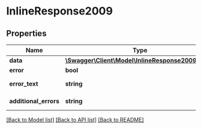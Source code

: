 # InlineResponse2009

## Properties
Name | Type | Description | Notes
------------ | ------------- | ------------- | -------------
**data** | [**\Swagger\Client\Model\InlineResponse2009Data[]**](InlineResponse2009Data.md) |  | [optional] 
**error** | **bool** | Флаг ошибки. | [optional] 
**error_text** | **string** | Описание ошибки. | [optional] 
**additional_errors** | **string** | Дополнительные ошибки. | [optional] 

[[Back to Model list]](../../README.md#documentation-for-models) [[Back to API list]](../../README.md#documentation-for-api-endpoints) [[Back to README]](../../README.md)

